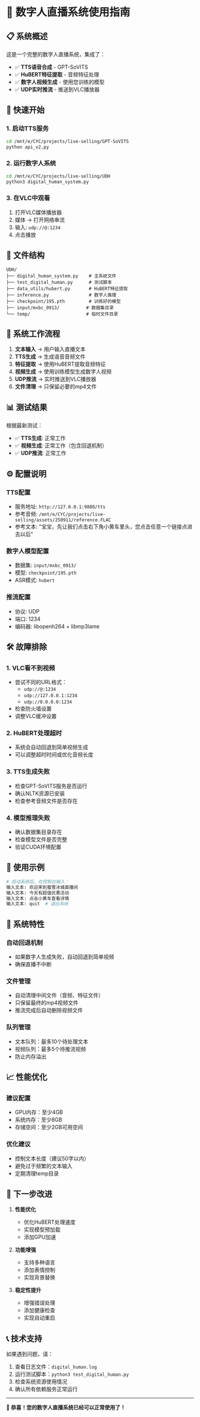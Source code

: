 # 🤖 数字人直播系统使用指南

## 📋 系统概述

这是一个完整的数字人直播系统，集成了：
- ✅ **TTS语音合成** - GPT-SoVITS
- ✅ **HuBERT特征提取** - 音频特征处理
- ✅ **数字人视频生成** - 使用您训练的模型
- ✅ **UDP实时推流** - 推送到VLC播放器

## 🚀 快速开始

### 1. 启动TTS服务
```bash
cd /mnt/e/CYC/projects/live-selling/GPT-SoVITS
python api_v2.py
```

### 2. 运行数字人系统
```bash
cd /mnt/e/CYC/projects/live-selling/UDH
python3 digital_human_system.py
```

### 3. 在VLC中观看
1. 打开VLC媒体播放器
2. 媒体 → 打开网络串流
3. 输入: `udp://@:1234`
4. 点击播放

## 📁 文件结构

```
UDH/
├── digital_human_system.py    # 主系统文件
├── test_digital_human.py      # 测试脚本
├── data_utils/hubert.py       # HuBERT特征提取
├── inference.py               # 数字人推理
├── checkpoint/195.pth         # 训练好的模型
├── input/mxbc_0913/          # 数据集目录
└── temp/                     # 临时文件目录
```

## 🔧 系统工作流程

1. **文本输入** → 用户输入直播文本
2. **TTS生成** → 生成语音音频文件
3. **特征提取** → 使用HuBERT提取音频特征
4. **视频生成** → 使用训练模型生成数字人视频
5. **UDP推流** → 实时推送到VLC播放器
6. **文件清理** → 只保留必要的mp4文件

## 📊 测试结果

根据最新测试：
- ✅ **TTS生成**: 正常工作
- ✅ **视频生成**: 正常工作（包含回退机制）
- ✅ **UDP推流**: 正常工作

## ⚙️ 配置说明

### TTS配置
- 服务地址: `http://127.0.0.1:9880/tts`
- 参考音频: `/mnt/e/CYC/projects/live-selling/assets/250911/reference.FLAC`
- 参考文本: "宝宝，先让我们点击右下角小黄车里头，您点击任意一个链接点进去以后"

### 数字人模型配置
- 数据集: `input/mxbc_0913/`
- 模型: `checkpoint/195.pth`
- ASR模式: `hubert`

### 推流配置
- 协议: UDP
- 端口: 1234
- 编码器: libopenh264 + libmp3lame

## 🛠️ 故障排除

### 1. VLC看不到视频
- 尝试不同的URL格式：
  - `udp://@:1234`
  - `udp://127.0.0.1:1234`
  - `udp://0.0.0.0:1234`
- 检查防火墙设置
- 调整VLC缓冲设置

### 2. HuBERT处理超时
- 系统会自动回退到简单视频生成
- 可以调整超时时间或优化音频长度

### 3. TTS生成失败
- 检查GPT-SoVITS服务是否运行
- 确认NLTK资源已安装
- 检查参考音频文件是否存在

### 4. 模型推理失败
- 确认数据集目录存在
- 检查模型文件是否完整
- 验证CUDA环境配置

## 📝 使用示例

```python
# 启动系统后，在控制台输入：
输入文本: 欢迎来到蜜雪冰城直播间
输入文本: 今天有超值优惠活动
输入文本: 点击小黄车查看详情
输入文本: quit  # 退出系统
```

## 🔄 系统特性

### 自动回退机制
- 如果数字人生成失败，自动回退到简单视频
- 确保直播不中断

### 文件管理
- 自动清理中间文件（音频、特征文件）
- 只保留最终的mp4视频文件
- 推流完成后自动删除视频文件

### 队列管理
- 文本队列：最多10个待处理文本
- 视频队列：最多5个待推流视频
- 防止内存溢出

## 📈 性能优化

### 建议配置
- GPU内存：至少4GB
- 系统内存：至少8GB
- 存储空间：至少2GB可用空间

### 优化建议
- 控制文本长度（建议50字以内）
- 避免过于频繁的文本输入
- 定期清理temp目录

## 🎯 下一步改进

1. **性能优化**
   - 优化HuBERT处理速度
   - 实现模型预加载
   - 添加GPU加速

2. **功能增强**
   - 支持多种语言
   - 添加表情控制
   - 实现背景替换

3. **稳定性提升**
   - 增强错误处理
   - 添加健康检查
   - 实现自动重启

## 📞 技术支持

如果遇到问题，请：
1. 查看日志文件：`digital_human.log`
2. 运行测试脚本：`python3 test_digital_human.py`
3. 检查系统资源使用情况
4. 确认所有依赖服务正常运行

---

**🎉 恭喜！您的数字人直播系统已经可以正常使用了！**